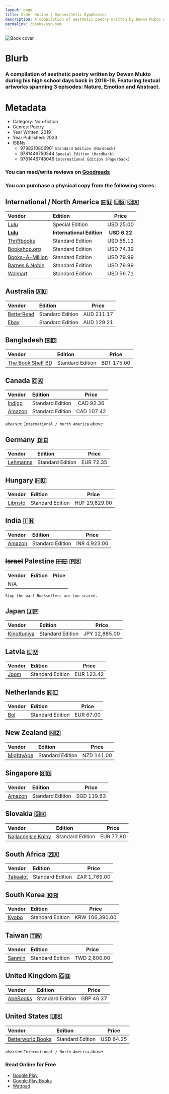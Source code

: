 ```yaml
---
layout: page
title: Order Online | Synaesthetic Symphonies
description: A compilation of aesthetic poetry written by Dewan Mukto during his high school days back in 2018-19. Featuring textual artworks spanning 3 episodes - Nature, Emotion and Abstract.
permalink: /books/syn-sym
---
```


![Book cover](https://media.discordapp.net/attachments/1001985990065406173/1198942832656912404/pika-1705920598113-1x.png?ex=65c0bd86&is=65ae4886&hm=9a3c5af5d1ca4a80012c8060ab0cc9cf575383ed15070cd408b70c113a6d546b&=&format=webp&quality=lossless&width=1130&height=592)

# Blurb
### A compilation of aesthetic poetry written by Dewan Mukto during his high school days back in 2018-19. Featuring textual artworks spanning 3 episodes: Nature, Emotion and Abstract.

# Metadata
- Category: Non-fiction
- Genres: Poetry
- Year Written: 2019
- Year Published: 2023
- ISBNs:
  - 9798210806901 `Standard Edition (Hardback)`
  - 9781446750544 `Special Edition (Hardback)`
  - 9781446748046 `International Edition (Paperback)`

### You can read/write reviews on [Goodreads](https://www.goodreads.com/book/show/203611106-cooper-black)
### You can purchase a physical copy from the following stores:

## International / North America 🇪🇺 🇺🇸 🇨🇦
|Vendor|Edition|Price|
|:---|:---|:---:|
|[Lulu](https://www.lulu.com/shop/dewan-mukto/synaesthetic-symphonies/hardcover/product-q6yy79r.html?page=1&pageSize=4)|Special Edition|USD 25.00|
|[**Lulu**](https://www.lulu.com/shop/dewan-mukto/synaesthetic-symphonies-paperback/paperback/product-dyry6pr.html?page=1&pageSize=4)|**International Edition**|**USD 6.22**|
|[Thriftbooks](https://www.thriftbooks.com/w/synaesthetic-symphonies_dewan-mukto/51147781/#edition=70070605&idiq=61732311)|Standard Edition|USD 55.12|
|[Bookshop.org](https://bookshop.org/p/books/synaesthetic-symphonies-dewan-mukto/20703698)|Standard Edition|USD 74.39|
|[Books-A-Million](https://www.booksamillion.com/p/Synaesthetic-Symphonies/Dewan-Mukto/9798210806901?id=9055137026519)|Standard Edition|USD 79.99|
|[Barnes & Noble](https://www.barnesandnoble.com/w/synaesthetic-symphonies-dewan-mukto/1144244579;jsessionid=D3D7A4C4A53220446A415A915D1F5BBF.prodny_store01-atgap06)|Standard Edition|USD 79.99|
|[Walmart](https://www.walmart.com/ip/Synaesthetic-Symphonies-Hardcover-9798210806901/5129717842)|Standard Edition|USD 56.71|

## Australia 🇦🇺
|Vendor|Edition|Price|
|:---|:---|:---:|
|[BetterRead](https://www.betterread.com.au/book/synaesthetic-symphonies.do)|Standard Edition|AUD 211.17|
|[Ebay](https://www.ebay.co.uk/itm/145448083352)|Standard Edition|AUD 129.21|

## Bangladesh 🇧🇩
|Vendor|Edition|Price|
|:---|:---|:---:|
|[The Book Shelf BD](https://www.instagram.com/the_bookshelfbd/)|Standard Edition|BDT 175.00|

## Canada 🇨🇦
|Vendor|Edition|Price|
|:---|:---|:---:|
|[Indigo](https://www.indigo.ca/en-ca/synaesthetic-symphonies/9798210806901.html)|Standard Edition|CAD 92.36|
|[Amazon](https://www.amazon.ca/Synaesthetic-Symphonies-Dewan-Mukto/dp/B0CLCBR35Q)|Standard Edition|CAD 107.42|
also see `International / North America` above

## Germany 🇩🇪
|Vendor|Edition|Price|
|:---|:---|:---:|
|[Lehmanns](https://www.lehmanns.de/shop/sachbuch-ratgeber/63814678-9798210806901-synaesthetic-symphonies)| Standard Edition |EUR 72.35|


## Hungary 🇭🇺
|Vendor|Edition|Price|
|:---|:---|:---:|
|[Libristo](https://www.libristo.hu/hu/konyv/synaesthetic-symphonies_44376822)|Standard Edition|HUF 29,629.00|

## India 🇮🇳
|Vendor|Edition|Price|
|:---|:---|:---:|
|[Amazon](https://www.amazon.in/Synaesthetic-Symphonies-Dewan-Mukto/dp/B0CLCBR35Q)|Standard Edition|INR 4,923.00|

## ~~Israel~~ Palestine ~~🇮🇱~~ 🇵🇸
|Vendor|Edition|Price|
|:---|:---|:---:|
|N/A|||
`Stop the war! Booksellers are too scared.`

## Japan 🇯🇵
|Vendor|Edition|Price|
|:---|:---|:---:|
|[KinoKuniya](https://www.kinokuniya.co.jp/f/dsg-02-9798210806901)|Standard Edition|JPY 12,885.00|

## Latvia 🇱🇻
|Vendor|Edition|Price|
|:---|:---|:---:|
|[Joom](https://www.joom.com/nl/products/658ae0290c45ca01100fdd83)|Standard Edition|EUR 123.42|

## Netherlands 🇳🇱
|Vendor|Edition|Price|
|:---|:---|:---:|
|[Bol](https://www.bol.com/nl/nl/p/synaesthetic-symphonies/9300000165223452/)|Standard Edition|EUR 67.00|

## New Zealand 🇳🇿
|Vendor|Edition|Price|
|:---|:---|:---:|
|[MightyApe](https://www.mightyape.co.nz/product/synaesthetic-symphonies/38271326)|Standard Edition|NZD 141.00|

## Singapore 🇸🇬
|Vendor|Edition|Price|
|:---|:---|:---:|
|[Amazon](https://www.amazon.sg/Synaesthetic-Symphonies-Dewan-Mukto/dp/B0CLCBR35Q)|Standard Edition|SGD 119.63|

## Slovakia 🇸🇰
|Vendor|Edition|Price|
|:---|:---|:---:|
|[Najlacnejsie Knihy](https://www.najlacnejsie-knihy.sk/kniha/synaesthetic-symphonies_44376822.html)|Standard Edition|EUR 77.80|

## South Africa 🇿🇦
|Vendor|Edition|Price|
|:---|:---|:---:|
|[Takealot](https://www.takealot.com/synaesthetic-symphonies/PLID94097144)|Standard Edition|ZAR 1,769.00|

## South Korea 🇰🇷
|Vendor|Edition|Price|
|:---|:---|:---:|
|[Kyobo](https://product.kyobobook.co.kr/detail/S000210714685)|Standard Edition|KRW 106,390.00|

## Taiwan 🇹🇼
|Vendor|Edition|Price|
|:---|:---|:---:|
|[Sanmin](https://www.sanmin.com.tw/product/index/012527468)|Standard Edition|TWD 2,800.00|

## United Kingdom 🇬🇧
|Vendor|Edition|Price|
|:---|:---|:---:|
|[AbeBooks](https://www.abebooks.com/servlet/BookDetailsPL?bi=31690584673&cm_ven=sws&cm_cat=sws&cm_pla=sws&cm_ite=31690584673&clickid=Sx1QFM1hIxyPWL4QCUT64S5%3AUkH24RRADRSuWA0&cm_mmc=aff-_-ir-_-353196-_-77798&ref=imprad353196&afn_sr=impact&ref_=aff_ir_353196_77798)|Standard Edition|GBP 46.37|

## United States 🇺🇸
|Vendor|Edition|Price|
|:---|:---|:---:|
|[Betterworld Books](https://www.betterworldbooks.com/product/detail/synaesthetic-symphonies-9798210806901)|Standard Edition|USD 64.25|
also see `International / North America` above

### Read Online for Free
- [Google Play](https://play.google.com/store/books/details/Dewan_Mukto_Synaesthetic_Symphonies?id=-5bTEAAAQBAJ&hl=as&gl=US)
- [Google Play Books](https://www.google.com.bd/books/edition/Synaesthetic_Symphonies/-5bTEAAAQBAJ?hl=en&gbpv=0)
- [Wattpad](https://www.wattpad.com/story/180240767-synaesthetic-symphonies)
